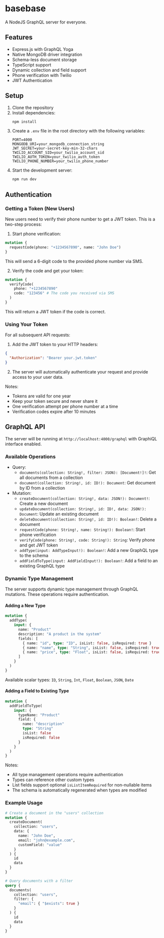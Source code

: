 # basebase

A NodeJS GraphQL server for everyone.

## Features

- Express.js with GraphQL Yoga
- Native MongoDB driver integration
- Schema-less document storage
- TypeScript support
- Dynamic collection and field support
- Phone verification with Twilio
- JWT Authentication

## Setup

1. Clone the repository
2. Install dependencies:
   ```bash
   npm install
   ```
3. Create a `.env` file in the root directory with the following variables:
   ```
   PORT=4000
   MONGODB_URI=your_mongodb_connection_string
   JWT_SECRET=your-secret-key-min-32-chars
   TWILIO_ACCOUNT_SID=your_twilio_account_sid
   TWILIO_AUTH_TOKEN=your_twilio_auth_token
   TWILIO_PHONE_NUMBER=your_twilio_phone_number
   ```
4. Start the development server:
   ```bash
   npm run dev
   ```

## Authentication

### Getting a Token (New Users)

New users need to verify their phone number to get a JWT token. This is a two-step process:

1. Start phone verification:

```graphql
mutation {
  requestCode(phone: "+1234567890", name: "John Doe")
}
```

This will send a 6-digit code to the provided phone number via SMS.

2. Verify the code and get your token:

```graphql
mutation {
  verifyCode(
    phone: "+1234567890"
    code: "123456" # The code you received via SMS
  )
}
```

This will return a JWT token if the code is correct.

### Using Your Token

For all subsequent API requests:

1. Add the JWT token to your HTTP headers:

```json
{
  "Authorization": "Bearer your.jwt.token"
}
```

2. The server will automatically authenticate your request and provide access to your user data.

Notes:

- Tokens are valid for one year
- Keep your token secure and never share it
- One verification attempt per phone number at a time
- Verification codes expire after 10 minutes

## GraphQL API

The server will be running at `http://localhost:4000/graphql` with GraphiQL interface enabled.

### Available Operations

- Query:
  - `documents(collection: String!, filter: JSON): [Document!]!`: Get all documents from a collection
  - `document(collection: String!, id: ID!): Document`: Get document by ID from a collection
- Mutation:
  - `createDocument(collection: String!, data: JSON!): Document!`: Create a new document
  - `updateDocument(collection: String!, id: ID!, data: JSON!): Document`: Update an existing document
  - `deleteDocument(collection: String!, id: ID!): Boolean!`: Delete a document
  - `requestCode(phone: String!, name: String!): Boolean!`: Start phone verification
  - `verifyCode(phone: String!, code: String!): String`: Verify phone and get JWT token
  - `addType(input: AddTypeInput!): Boolean!`: Add a new GraphQL type to the schema
  - `addFieldToType(input: AddFieldInput!): Boolean!`: Add a field to an existing GraphQL type

### Dynamic Type Management

The server supports dynamic type management through GraphQL mutations. These operations require authentication.

#### Adding a New Type

```graphql
mutation {
  addType(
    input: {
      name: "Product"
      description: "A product in the system"
      fields: [
        { name: "id", type: "ID", isList: false, isRequired: true }
        { name: "name", type: "String", isList: false, isRequired: true }
        { name: "price", type: "Float", isList: false, isRequired: true }
      ]
    }
  )
}
```

Available scalar types: `ID`, `String`, `Int`, `Float`, `Boolean`, `JSON`, `Date`

#### Adding a Field to Existing Type

```graphql
mutation {
  addFieldToType(
    input: {
      typeName: "Product"
      field: {
        name: "description"
        type: "String"
        isList: false
        isRequired: false
      }
    }
  )
}
```

Notes:

- All type management operations require authentication
- Types can reference other custom types
- List fields support optional `isListItemRequired` for non-nullable items
- The schema is automatically regenerated when types are modified

### Example Usage

```graphql
# Create a document in the "users" collection
mutation {
  createDocument(
    collection: "users",
    data: {
      name: "John Doe",
      email: "john@example.com",
      customField: "value"
    }
  ) {
    id
    data
  }
}

# Query documents with a filter
query {
  documents(
    collection: "users",
    filter: {
      "email": { "$exists": true }
    }
  ) {
    id
    data
  }
}
```
